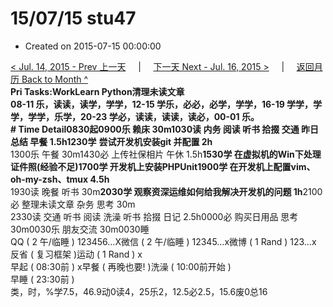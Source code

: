 # 15/07/15 stu47

* Created on 2015-07-15 00:00:00

[&lt; Jul. 14, 2015 - Prev 上一天](d14.md)     \|     [下一天 Next - Jul. 16, 2015 &gt;](d16.md)     \|     [返回月历 Back to Month ^](index.md)   
**Pri Tasks:**WorkLearn Python清理未读文章  
08-11 乐，读读，读学，学学，12-15 学乐，必必，必学，学学，16-19 学学，学学，学学，乐学，20-23 学必，读读，读读，读必，00-01 乐。  
**\# Time Detail**0830起0900乐 赖床 30m1030读 内务 阅读 听书 拾掇 交通 昨日总结 早餐 1.5h**1230学** **尝试开发机安装git 并配置 2h**  
1300乐 午餐 30m1430必 上传社保相片 午休 1.5h**1530学 在虚拟机的Win下处理证件照\(经验不足\)1700学 开发机上安装PHPUnit1900学 在开发机上配置vim、oh-my-zsh、tmux 4.5h**  
1930读 晚餐 听书 30m**2030学 观察资深运维如何给我解决开发机的问题 1h**2100必 整理未读文章 杂务 思考 30m  
2330读 交通 听书 阅读 洗澡 听书 拾掇 日记 2.5h0000必 购买日用品 思考 30m0030乐 朋友交流 30m0030睡  
QQ \( 2 午/临睡 \) 123456…X微信 \( 2 午/临睡 \) 12345…x微博 \( 1 Rand \) 123…x  
反省 \( 复习框架 \)运动 \( 1 Rand \) x  
早起 \( 08:30前 \) x早餐 \( 再晚也要! \)洗澡 \( 10:00前开始 \)  
早睡 \( 23:30前 \)  
类，时，%学7.5，46.9动0读4，25乐2，12.5必2.5，15.6废0总16

